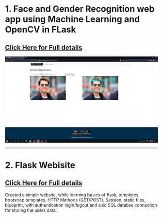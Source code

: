 # 1. Face and Gender Recognition web app using Machine Learning and OpenCV in FLask

## [Click Here for Full details](https://github.com/Gangadharbhuvan/Machine_Learning-Projects/tree/master/Flask%20Applications/Face%20%26%20Gender%20Recognition%20web%20app%20using%20ML%20and%20Opencv%20in%20Flask)

![Male](https://github.com/Gangadharbhuvan/Machine_Learning-Projects/blob/master/Flask%20Applications/Face%20%26%20Gender%20Recognition%20web%20app%20using%20ML%20and%20Opencv%20in%20Flask/Face_Recognition-Flask_app/images/male_recognition.png)

<hr>

# 2. Flask Webisite

## [Click Here for Full details](https://github.com/Gangadharbhuvan/Machine_Learning-Projects/tree/master/Flask%20Applications/Flask%20Website)

Created a simple website, while learning basics of flask, templetes, bootstrap templates, HTTP Methods (GET/POST), Session, static files, blueprint, with authentication login/logout and also SQL databse connection for storing the users data.
